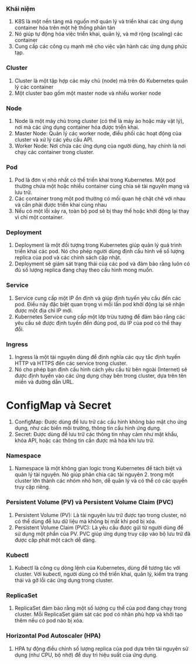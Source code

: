 ### Khái niệm

1. K8S là một nền tảng mã nguồn mở quản lý và triển khai các ứng dụng container hóa trên một hệ thống phân tán
2. Nó giúp tự động hóa việc triển khai, quản lý, và mở rộng (scaling) các container
3. Cung cấp các công cụ mạnh mẽ cho việc vận hành các ứng dụng phức tạp.

### Cluster

1. Cluster là một tập hợp các máy chủ (node) mà trên đó Kubernetes quản lý các container
2. Một cluster bao gồm một master node và nhiều worker node

### Node

1. Node là một máy chủ trong cluster (có thể là máy ảo hoặc máy vật lý), nơi mà các ứng dụng container hóa được triển khai.
2. Master Node: Quản lý các worker node, điều phối các hoạt động của cluster và xử lý các yêu cầu API.
3. Worker Node: Nơi chứa các ứng dụng của người dùng, hay chính là nơi chạy các container trong cluster.

### Pod

1. Pod là đơn vị nhỏ nhất có thể triển khai trong Kubernetes. Một pod thường chứa một hoặc nhiều container cùng chia sẻ tài nguyên mạng và lưu trữ.
2. Các container trong một pod thường có mối quan hệ chặt chẽ với nhau và cần phải được triển khai cùng nhau
3. Nếu có một lỗi xảy ra, toàn bộ pod sẽ bị thay thế hoặc khởi động lại thay vì chỉ một container.

### Deployment

1. Deployment là một đối tượng trong Kubernetes giúp quản lý quá trình triển khai các pod. Nó cho phép người dùng định cấu hình về số lượng replica của pod và các chính sách cập nhật.
2. Deployment sẽ giám sát trạng thái của các pod và đảm bảo rằng luôn có đủ số lượng replica đang chạy theo cấu hình mong muốn.

### Service

1. Service cung cấp một IP ổn định và giúp định tuyến yêu cầu đến các pod. Điều này đặc biệt quan trọng vì mỗi lần pod khởi động lại sẽ nhận được một địa chỉ IP mới.
2. Kubernetes Service cung cấp một lớp trừu tượng để đảm bảo rằng các yêu cầu sẽ được định tuyến đến đúng pod, dù IP của pod có thể thay đổi.

### Ingress

1. Ingress là một tài nguyên dùng để định nghĩa các quy tắc định tuyến HTTP và HTTPS đến các service trong cluster.
2. Nó cho phép bạn định cấu hình cách yêu cầu từ bên ngoài (Internet) sẽ được định tuyến vào các ứng dụng chạy bên trong cluster, dựa trên tên miền và đường dẫn URL.

# ConfigMap và Secret

1. ConfigMap: Được dùng để lưu trữ các cấu hình không bảo mật cho ứng dụng, như các biến môi trường, thông tin cấu hình ứng dụng.
2. Secret: Được dùng để lưu trữ các thông tin nhạy cảm như mật khẩu, khóa API, hoặc các thông tin cần được mã hóa khi lưu trữ.

### Namespace

1. Namespace là một không gian logic trong Kubernetes để tách biệt và quản lý tài nguyên. Nó giúp phân chia các tài nguyên 2. trong một cluster lớn thành các nhóm nhỏ hơn, dễ quản lý và có thể có các quyền truy cập riêng.

### Persistent Volume (PV) và Persistent Volume Claim (PVC)

1. Persistent Volume (PV): Là tài nguyên lưu trữ được tạo trong cluster, nó có thể dùng để lưu dữ liệu mà không bị mất khi pod bị xóa.
2. Persistent Volume Claim (PVC): Là yêu cầu được gửi từ người dùng để sử dụng một phần của PV. PVC giúp ứng dụng truy cập vào bộ lưu trữ đã được cấp phát một cách dễ dàng.

### Kubectl

1. Kubectl là công cụ dòng lệnh của Kubernetes, dùng để tương tác với cluster. Với kubectl, người dùng có thể triển khai, quản lý, kiểm tra trạng thái và gỡ lỗi các ứng dụng trong cluster.

### ReplicaSet

1. ReplicaSet đảm bảo rằng một số lượng cụ thể của pod đang chạy trong cluster. Mỗi ReplicaSet giám sát các pod có nhãn phù hợp và khởi tạo thêm nếu có pod nào bị xóa.

### Horizontal Pod Autoscaler (HPA)

1. HPA tự động điều chỉnh số lượng replica của pod dựa trên tài nguyên sử dụng (như CPU, bộ nhớ) để duy trì hiệu suất của ứng dụng.
